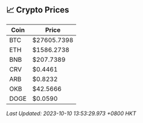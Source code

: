## 📈 Crypto Prices

| Coin | Price |
| ---- | ----- |
| BTC | $27605.7398 |
| ETH | $1586.2738 |
| BNB | $207.7389 |
| CRV | $0.4461 |
| ARB | $0.8232 |
| OKB | $42.5666 |
| DOGE | $0.0590 |

_Last Updated: 2023-10-10 13:53:29.973 +0800 HKT_